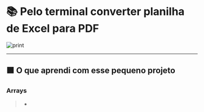 # 📚 Pelo terminal converter planilha de Excel para PDF
![print](https://github.com/diego4500/javascript_and_node/blob/main/terminal_converte_xlsx_pdf/image.png)



---
## 🟩 O que aprendi com esse pequeno projeto

### Arrays
>* 


